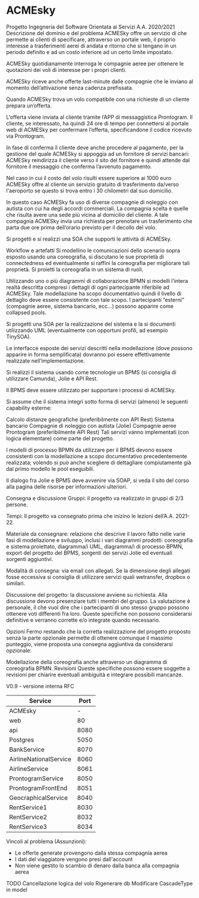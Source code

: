 # ACMEsky

Progetto Ingegneria del Software Orientata ai Servizi
A.A. 2020/2021
Descrizione del dominio e del problema
ACMESky offre un servizio di che permette ai clienti di specificare, attraverso un portale web, il proprio interesse a trasferimenti aerei di andata e ritorno che si tengano in un periodo definito e ad un costo inferiore ad un certo limite impostato.

ACMESky quotidianamente interroga le compagnie aeree per ottenere le quotazioni dei voli di interesse per i propri clienti.

ACMESky riceve anche offerte last-minute dalle compagnie che le inviano al momento dell’attivazione senza cadenza prefissata.

Quando ACMESky trova un volo compatibile con una richieste di un cliente prepara un’offerta.

L’offerta viene inviata al cliente tramite l’APP di messaggistica Prontogram. Il cliente, se interessato, ha quindi 24 ore di tempo per connettersi al portale web di ACMESky per confermare l’offerta, specificandone il codice ricevuto via Prontogram.

In fase di conferma il cliente deve anche procedere al pagamento, per la gestione del quale ACMESky si appoggia ad un fornitore di servizi bancari: ACMESky reindirizza il cliente verso il sito del fornitore e quindi attende dal fornitore il messaggio che conferma l’avvenuto pagamento.

Nel caso in cui il costo del volo risulti essere superiore ai 1000 euro ACMESky offre al cliente un servizio gratuito di trasferimento da/verso l'aeroporto se questo si trova entro i 30 chilometri dal suo domicilio.

In questo caso ACMESky fa uso di diverse compagnie di noleggio con autista con cui ha degli accordi commerciali. La compagnia scelta è quelle che risulta avere una sede più vicina al domicilio del cliente. A tale compagnia ACMESky invia una richiesta per prenotare un trasferimento che parta due ore prima dell’orario previsto per il decollo del volo.


Si progetti e si realizzi una SOA che supporti le attività di ACMESky.

Workflow e artefatti
Si modellino le comunicazioni dello scenario sopra esposto usando una coreografia, si discutano le sue proprietà di connectedness ed eventualmente si raffini la coreografia per migliorare tali proprietà. Si proietti la coreografia in un sistema di ruoli.


Utilizzando uno o più diagrammi di collaborazione BPMN si modelli l’intera realtà descritta compresi i dettagli di ogni partecipante riferibile ad ACMESky. Tale modellazione ha scopo documentativo quindi il livello di dettaglio deve essere consistente con tale scopo. I partecipanti “esterni” (compagnie aeree, sistema bancario, ecc…) possono apparire come collapsed pools.


Si progetti una SOA per la realizzazione del sistema e la si documenti utilizzando UML (eventualmente con opportuni profili, ad esempio TinySOA).

Le interfacce esposte dei servizi descritti nella modellazione (dove possono apparire in forma semplificata) dovranno poi essere effettivamente realizzate nell’implementazione.


Si realizzi il sistema usando come tecnologie un BPMS (si consiglia di utilizzare Camunda), Jolie e API Rest.

Il BPMS deve essere utilizzato per supportare i processi di ACMESky.

Si assume che il sistema integri sotto forma di servizi (almeno) le seguenti capability esterne:

Calcolo distanze geografiche (preferibilmente con API Rest)
Sistema bancario
Compagnie di noleggio con autista (Jolie)
Compagnie aeree
Prontogram (preferibilmente API Rest)
Tali servizi vanno implementati (con logica elementare) come parte del progetto.


I modelli di processo BPMN da utilizzare per il BPMS devono essere consistenti con la modellazione a scopo documentativo precedentemente realizzata; volendo si può anche scegliere di dettagliare compiutamente già dal primo modello le pool eseguibili.

Il dialogo fra Jolie e BPMS deve avvenire via SOAP, si veda il sito del corso alla pagina delle risorse per informazioni ulteriori.

Consegna e discussione
Gruppi: il progetto va realizzato in gruppi di 2/3 persone.


Tempi: Il progetto va consegnato prima che inizino le lezioni dell’A.A. 2021-22.

Materiale da consegnare: relazione che descrive il lavoro fatto nelle varie fasi di modellazione e sviluppo, inclusi i vari diagrammi prodotti: coreografia e sistema proiettato, diagramma/i UML, diagramma/i di processo BPMN, export del progetto del BPMS, sorgenti dei servizi Jolie ed eventuali sorgenti aggiuntivi.

Modalità  di consegna: via email con allegati. Se la dimensione degli allegati fosse eccessiva si consiglia di utilizzare servizi quali wetransfer, dropbox o similari.

Discussione del progetto: la discussione avviene su richiesta. Alla discussione devono presenziare tutti i membri del gruppo. La valutazione è personale, il che vuol dire che i partecipanti di uno stesso gruppo possono ottenere voti differenti fra loro. Queste specifiche non possono considerarsi definitive e verranno corrette e/o integrate quando necessario.

Opzioni
Fermo restando che la corretta realizzazione del progetto proposto senza la parte opzionale permette di ottenere comunque il massimo punteggio, viene proposta una consegna aggiuntiva da considerarsi opzionale:

Modellazione della coreografia anche attraverso un diagramma di coreografia BPMN.
Revisioni
Queste specifiche possono essere soggette a revisioni per chiarire eventuali ambiguità e integrare possibili mancanze.


V0.9 - versione interna RFC


| Service | Port |
| - | - |
| ACMEsky | - |
| web | 80 |
| api | 8080 |
| Postgres | 5050 |
| BankService | 8070 |
| AirlineNationalService | 8060 |
| AirlineService | 8061 |
| ProntogramService | 8050 |
| ProntogramFrontEnd | 8051 |
| GeocraphicalService | 8040 |
| RentService1 | 8030 |
| RentService2 | 8032 |
| RentService3 | 8034 |

Vincoli al problema (Assunzioni):
- Le offerte generate provengono dalla stessa compagnia aerea
- I dati del viaggiatore vengono presi dall'account
- Non viene gestito lo scambio di denaro dalla banca alla compagnia aerea 


TODO
Cancellazione logica del volo 
Rigenerare db
Modificare CascadeType in model
